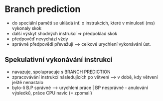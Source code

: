 # Branch prediction
- do speciální paměti se ukládá inf. o instrukcích, které v minulosti (ms) vykonaly skok
- další výskyt shodných instrukcí => předpoklad skok
- předpověď nevychází vždy
- správné předpovědi převažují –> celkové urychlení vykonávání úst.
## Spekulativní vykonávání instrukcí
- navazuje, spolupracuje s BRANCH PREDICTION
- zpracovávání instrukcí následujících po větvení –> v době, kdy větvení ještě nenastalo
- bylo-li B.P správné –> urychlení práce | BP nesprávné - anulování výsledků, práce CPU navíc (= zpomalí)
